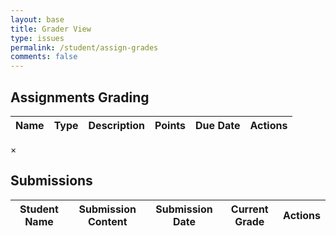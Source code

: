```yaml
---
layout: base
title: Grader View
type: issues
permalink: /student/assign-grades
comments: false
---
```


<h2>Assignments Grading</h2>
<div class="container">
<table id="assignmentTable">
    <thead>
    <tr>
        <th>Name</th>
        <th>Type</th>
        <th>Description</th>
        <th>Points</th>
        <th>Due Date</th>
        <th>Actions</th>
    </tr>
    </thead>
    <tbody id="assignmentList">
    <!-- Populated dynamically -->
    </tbody>
</table>
</div>

<!-- Submissions Modal -->
<div id="submissionsModal" class="modal">
<div class="modal-content">
    <span class="close-btn">&times;</span>
    <h2 id="assignmentNameHeader">Submissions</h2>
    <table id="submissionsTable">
        <thead>
            <tr>
            <th>Student Name</th>
            <th>Submission Content</th>
            <th>Submission Date</th>
            <th>Current Grade</th>
            <th>Actions</th>
            </tr>
        </thead>
        <tbody id="submissionsList">
            <!-- Populated dynamically -->
        </tbody>
    </table>
</div>
</div>

<script type="module">
    import { javaURI, fetchOptions } from '{{site.baseurl}}/assets/js/api/config.js';

    // Fetch and display assignments on page load
    document.addEventListener('DOMContentLoaded', fetchAssignments);
    document.querySelector(".modal-content .close-btn").addEventListener('click', closeSubmissionsModal);

    // Fetch assignments
    function fetchAssignments() {
        fetch(`${javaURI}/api/assignments/assigned`, fetchOptions)
        .then(response => response.json())
        .then(assignments => {
            const assignmentList = document.getElementById('assignmentList');
            assignmentList.innerHTML = ''; // Clear previous content

            if (assignments.length === 0) {
            assignmentList.innerHTML = '<tr><td colspan="6">No assignments found</td></tr>';
            } else {
            assignments.forEach(assignment => {
                const row = document.createElement('tr');
                row.innerHTML = `
                <td>${assignment.name}</td>
                <td>${assignment.type}</td>
                <td>${assignment.description}</td>
                <td>${assignment.points}</td>
                <td>${assignment.dueDate}</td>
                <td>
                    <button class="btn" onclick="viewSubmissions(${assignment.id}, '${assignment.name}')">View Submissions</button>
                </td>
                `;
                assignmentList.appendChild(row);
            });
            }
        })
        .catch(error => {
            console.error('Error fetching assignments:', error);
            alert('Failed to fetch assignments');
        });
    }
    
    // View submissions for an assignment, use window object to make it globally accessible
    window.viewSubmissions = function(assignmentId, assignmentName) {
        fetch(`${javaURI}/api/assignments/${assignmentId}/submissions`, fetchOptions)
        .then(async response => {
            // const test = await response.text();
            // console.log(test);
            return response.json();
        })
        .then(submissions => {
            document.getElementById('assignmentNameHeader').textContent = `Submissions for: ${assignmentName}`;
            
            const submissionsList = document.getElementById('submissionsList');
            submissionsList.innerHTML = ''; 

            if (submissions.length === 0) {
                submissionsList.innerHTML = '<tr><td colspan="5">No submissions found</td></tr>';
            } else {
                submissions.forEach(submission => {
                    console.log('Processing submission:', submission);
                    const row = document.createElement('tr');
                    if (submission.students.length === 0) {
                        submission.students = [{ name: 'Unknown Student'}]
                    }
                    let studentNames = "";
                    submission.students.forEach(student => {
                        studentNames += student.name + ", ";
                    });
                    // for (student in submission.students) {
                    //     studentNames += student.name + ", ";
                    // }
                    studentNames = studentNames.slice(0, -2);
                    row.innerHTML = `
                        <td>${studentNames}</td>
                        <td>${submission.content || 'No content'}</td>
                        <td>${submission.comment || 'No comments'}</td>
                        <td>${submission.grade || 'Not graded'}</td>
                        <td>
                            <button class="btn btn-grade" onclick="gradeAssignment(${submission.assignment.id}, ${JSON.stringify(submission.students.map(s => s.id))})">Grade</button>
                        </td>
                    `;
                    submissionsList.appendChild(row);
                });
            }

            document.getElementById('submissionsModal').style.display = 'block';
        })
        .catch(error => {
            console.error('Error fetching submissions:', error);
            alert('Failed to fetch submissions: ' + error.message);
        });
    }

    // Close submissions modal
    function closeSubmissionsModal() {
        const modal = document.getElementById('submissionsModal');
        modal.style.display = 'none';
    }

    // Placeholder for grading a submission
    window.gradeAssignment = function(assignmentId, studentIds) {
        var gradeSuggestion = null;
        do {
            gradeSuggestion = prompt("What grade do you want to give?");
            if (gradeSuggestion === null) {
                return;
            }
        } while (isNaN(gradeSuggestion) || isNaN(parseFloat(gradeSuggestion)));
        gradeSuggestion = parseFloat(gradeSuggestion);

        var explanation = prompt("Why do you want to give this grade?");
        if (explanation === null) {
            return;
        }
        console.log(studentIds);
        console.log(assignmentId);
        console.log(gradeSuggestion);
        console.log(explanation);

        // const studentIds = JSON.parse(studentIds);
        console.log(studentIds);

        fetch(`${javaURI}/api/synergy/grades/requests/bulk`, {
            method: 'POST',
            mode: 'cors',
            cache: 'default',
            credentials: 'include',
            headers: {
                'Content-Type': 'application/json',
                'X-Origin': 'client'
            },
            body: JSON.stringify({
                'studentIds': studentIds,
                'assignmentId': assignmentId,
                'gradeSuggestion': gradeSuggestion,
                'explanation': explanation
            })
        })
            .then(response => response.text())
            .then(function(retval) {
                alert("Created grade request for student! Pending approval...");
            })
            .catch(function(err) {
                console.log(err);
                alert("Failed to grade submission")
            })
        // Implement grading functionality as needed
    }
</script>

